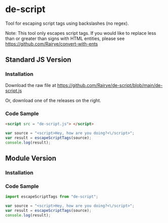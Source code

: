 # de-script
Tool for escaping script tags using backslashes (no regex). 

Note: This tool only escapes script tags. If you would like to replace less than or greater than signs with HTML entities, please see https://github.com/Rairye/convert-with-ents

## Standard JS Version 

### Installation

Download the raw file at https://github.com/Rairye/de-script/blob/main/de-script.js

Or, download one of the releases on the right.

### Code Sample

```html
<script src = "de-script.js"> </script>
```
```javascript
var source = "<script>Hey, how are you doing?<\/script>";
var result = escapeScriptTags(source);
console.log(result);
```
## Module Version 

### Installation

### Code Sample

```javascript
import escapeScriptTags from "de-script";

var source = "<script>Hey, how are you doing?<\/script>";
var result = escapeScriptTags(source);
console.log(result);
```
